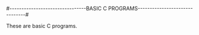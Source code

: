 #--------------------------------BASIC C PROGRAMS-------------------------------#

These are basic C programs.